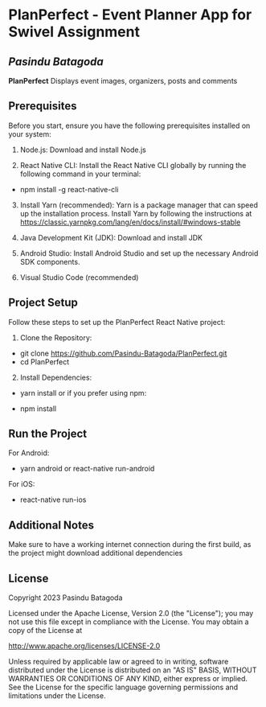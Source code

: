 # PlanPerfect - Event Planner App for Swivel Assignment

## *Pasindu Batagoda*

**PlanPerfect** Displays event images, organizers, posts and comments

## Prerequisites

Before you start, ensure you have the following prerequisites installed on your system:

1. Node.js: Download and install Node.js

2. React Native CLI: Install the React Native CLI globally by running the following command in your terminal:

* npm install -g react-native-cli

3. Install Yarn (recommended): Yarn is a package manager that can speed up the installation process. 
   Install Yarn by following the instructions at https://classic.yarnpkg.com/lang/en/docs/install/#windows-stable

4. Java Development Kit (JDK): Download and install JDK

5. Android Studio: Install Android Studio and set up the necessary Android SDK components.

6. Visual Studio Code (recommended)

## Project Setup

Follow these steps to set up the PlanPerfect React Native project:

1. Clone the Repository:

* git clone https://github.com/Pasindu-Batagoda/PlanPerfect.git
* cd PlanPerfect

2. Install Dependencies:

* yarn install
or if you prefer using npm:

* npm install

## Run the Project

For Android:

* yarn android or react-native run-android

For iOS:

* react-native run-ios

## Additional Notes
Make sure to have a working internet connection during the first build, as the project might download additional dependencies

## License

Copyright 2023 Pasindu Batagoda

Licensed under the Apache License, Version 2.0 (the "License"); you may not use this file except in compliance with the License. You may obtain a copy of the License at

http://www.apache.org/licenses/LICENSE-2.0

Unless required by applicable law or agreed to in writing, software distributed under the License is distributed on an "AS IS" BASIS, WITHOUT WARRANTIES OR CONDITIONS OF ANY KIND, either express or implied. See the License for the specific language governing permissions and limitations under the License.

